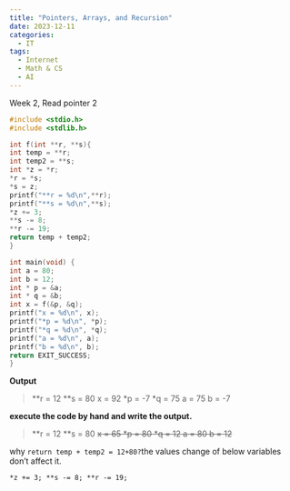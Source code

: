 ```yaml
---
title: "Pointers, Arrays, and Recursion"
date: 2023-12-11
categories:
  - IT
tags:
  - Internet
  - Math & CS
  - AI
---
```



Week 2, Read pointer 2


```c
#include <stdio.h>
#include <stdlib.h>

int f(int **r, **s){
int temp = **r;
int temp2 = **s;
int *z = *r;
*r = *s;
*s = z;
printf("**r = %d\n",**r);
printf("**s = %d\n",**s);
*z += 3;
**s -= 8;
**r -= 19;
return temp + temp2;
}

int main(void) {
int a = 80;
int b = 12;
int * p = &a;
int * q = &b;
int x = f(&p, &q);
printf("x = %d\n", x);
printf("*p = %d\n", *p);
printf("*q = %d\n", *q);
printf("a = %d\n", a);
printf("b = %d\n", b);
return EXIT_SUCCESS;
}

```

**Output** 

> **r = 12
**s = 80
x = 92
*p = -7
*q = 75
a = 75
b = -7
> 

**execute the code by hand and write the output.**

> **r = 12
**s = 80
~~x = 65
*p = 80
*q = 12
a = 80
b = 12~~
> 

why `return temp + temp2 = 12+80?`the values change of below variables don’t affect it.

`*z += 3;
**s -= 8;
**r -= 19;`